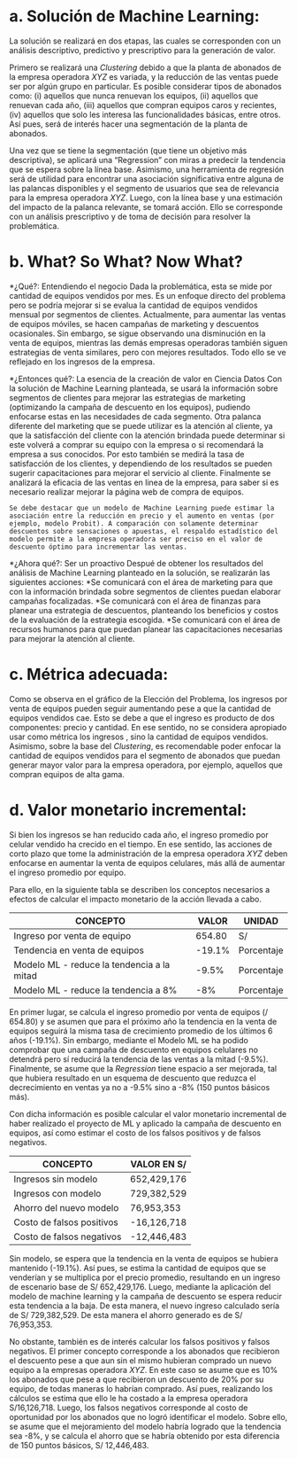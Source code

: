 # a. Solución de Machine Learning:

La solución se realizará en dos etapas, las cuales se corresponden con un análisis descriptivo, predictivo y prescriptivo para la generación de valor.

Primero se realizará una *Clustering* debido a que la planta de abonados de la empresa operadora *XYZ* es variada, y la reducción de las ventas puede ser por algún grupo en particular. Es posible considerar tipos de abonados como: (i) aquellos que nunca renuevan los equipos, (ii) aquellos que renuevan cada año, (iii) aquellos que compran equipos caros y recientes, (iv) aquellos que solo les interesa las funcionalidades básicas, entre otros. Así pues, será de interés hacer una segmentación de la planta de abonados.

Una vez que se tiene la segmentación (que tiene un objetivo más descriptiva), se aplicará una “Regression” con miras a predecir la tendencia que se espera sobre la línea base. Asimismo, una herramienta de regresión será de utilidad para encontrar una asociación significativa entre alguna de las palancas disponibles y el segmento de usuarios que sea de relevancia para la empresa operadora *XYZ*. Luego, con la línea base y una estimación del impacto de la palanca relevante, se tomará acción. Ello se corresponde con un análisis prescriptivo y de toma de decisión para resolver la problemática.

# b. What? So What? Now What?

  *¿Qué?: Entendiendo el negocio
    Dada la problemática, esta se mide por cantidad de equipos vendidos por mes. Es un enfoque directo del problema pero se podría mejorar si se evalua la cantidad de equipos vendidos mensual por segmentos de clientes. Actualmente, para aumentar las ventas de equipos móviles, se hacen campañas de marketing y descuentos ocasionales. Sin embargo, se sigue observando una disminución en la venta de equipos, mientras las demás empresas operadoras también siguen estrategias de venta similares, pero con mejores resultados. Todo ello se ve reflejado en los  ingresos de la empresa. 

  *¿Entonces qué?: La esencia de la creación de valor en Ciencia Datos
    Con la solución de Machine Learning planteada, se usará la información sobre segmentos de clientes para mejorar las estrategias de marketing (optimizando la campaña de descuento en los equipos), pudiendo enfocarse estas en las necesidades de cada segmento. Otra palanca diferente del marketing que se puede utilizar es la atención al cliente, ya que la satisfacción del cliente con la atención brindada puede determinar si este volverá a comprar su equipo con la empresa o si recomendará la empresa a sus conocidos. Por esto también se medirá la tasa de satisfacción de los clientes, y dependiendo de los resultados se pueden sugerir capacitaciones para mejorar el servicio al cliente. Finalmente se analizará la eficacia de las ventas en linea de la empresa, para saber si es necesario realizar mejorar la página web de compra de equipos. 

    Se debe destacar que un modelo de Machine Learning puede estimar la asociación entre la reducción en precio y el aumento en ventas (por ejemplo, modelo Probit). A comparación con solamente determinar descuentos sobre sensaciones o apuestas, el respaldo estadístico del modelo permite a la empresa operadora ser preciso en el valor de descuento óptimo para incrementar las ventas.

  *¿Ahora qué?: Ser un proactivo
    Despué de obtener los resultados del análisis de Machine Learning planteado en la solución, se realizarán las siguientes acciones:
    *Se comunicará con el área de marketing para que con la información brindada sobre segmentos de clientes puedan elaborar campañas focalizadas.
    *Se comunicará con el área de finanzas para planear una estrategia de descuentos, planteando los beneficios y costos de la evaluación de la estrategia escogida.
    *Se comunicará con el área de recursos humanos para que puedan planear las capacitaciones necesarias para mejorar la atención al cliente.


# c. Métrica adecuada:

Como se observa en el gráfico de la Elección del Problema, los ingresos por venta de equipos pueden seguir aumentando pese a que la cantidad de equipos vendidos cae. Esto se debe a que el ingreso es producto de dos componentes: precio y cantidad. En ese sentido, no se considera apropiado usar como métrica los ingresos , sino la cantidad de equipos vendidos. Asimismo, sobre la base del *Clustering*, es recomendable poder enfocar la cantidad de equipos vendidos para el segmento de abonados que puedan generar mayor valor para la empresa operadora, por ejemplo, aquellos que compran equipos de alta gama.

# d. Valor monetario incremental:

Si bien los ingresos se han reducido cada año, el ingreso promedio por celular vendido ha crecido en el tiempo. En ese sentido, las acciones de corto plazo que tome la administración de la empresa operadora *XYZ* deben enfocarse en aumentar la venta de equipos celulares, más allá de aumentar el ingreso promedio por equipo.

Para ello, en la siguiente tabla se describen los conceptos necesarios a efectos de calcular el impacto monetario de la acción llevada a cabo.

| CONCEPTO | VALOR | UNIDAD |
| --------- | --------- | --------- |
| Ingreso por venta de equipo | 654.80 | S/ |
| Tendencia en venta de equipos | -19.1% | Porcentaje |
| Modelo ML - reduce la tendencia a la mitad | -9.5% | Porcentaje |
| Modelo ML - reduce la tendencia a 8% | -8% | Porcentaje |

En primer lugar, se calcula el ingreso promedio por venta de equipos (/ 654.80) y se asumen que para el próximo año la tendencia en la venta de equipos seguirá la misma tasa de crecimiento promedio de los últimos 6 años (-19.1%). Sin embargo, mediante el Modelo ML se ha podido comprobar que una campaña de descuento en equipos celulares no detendrá pero sí reducirá la tendencia de las ventas a la mitad (-9.5%). Finalmente, se asume que la *Regression* tiene espacio a ser mejorada, tal que hubiera resultado en un esquema de descuento que reduzca el decrecimiento en ventas ya no a -9.5% sino a -8% (150 puntos básicos más).

Con dicha información es posible calcular el valor monetario incremental de haber realizado el proyecto de ML y aplicado la campaña de descuento en equipos, así como estimar el costo de los falsos positivos y de falsos negativos. 

| CONCEPTO | VALOR EN S/ |
| --------- | --------- |
| Ingresos sin modelo | 652,429,176 |
| Ingresos con modelo | 729,382,529 |
| Ahorro del nuevo modelo | 76,953,353 |
| Costo de falsos positivos | -16,126,718 |
| Costo de falsos negativos | -12,446,483 |

Sin modelo, se espera que la tendencia en la venta de equipos se hubiera mantenido (-19.1%). Así pues, se estima la cantidad de equipos que se venderían y se multiplica por el precio promedio, resultando en un ingreso de escenario base de S/ 652,429,176. Luego, mediante la aplicación del modelo de machine learning y la campaña de descuento se espera reducir esta tendencia a la baja. De esta manera, el nuevo ingreso calculado sería de S/ 729,382,529. De esta manera el ahorro generado es de S/ 76,953,353.

No obstante, también es de interés calcular los falsos positivos y falsos negativos. El primer concepto corresponde a los abonados que recibieron el descuento pese a que aun sin el mismo hubieran comprado un nuevo equipo a la empresas operadora *XYZ*. En este caso se asume que es 10% los abonados que pese a que recibieron un descuento de 20% por su equipo, de todas maneras lo habrían comprado. Así pues, realizando los cálculos se estima que ello le ha costado a la empresa operadora S/16,126,718. Luego, los falsos negativos corresponde al costo de oportunidad por los abonados que no logró identificar el modelo. Sobre ello, se asume que el mejoramiento del modelo habría logrado que la tendencia sea -8%, y se calcula el ahorro que se habría obtenido por esta diferencia de 150 puntos básicos, S/ 12,446,483.
